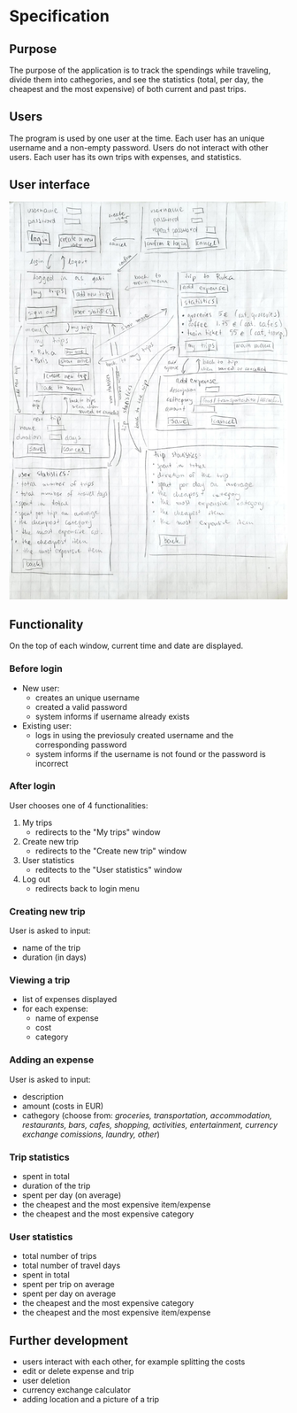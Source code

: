 # Specification

## Purpose
The purpose of the application is to track the spendings while traveling, divide them into cathegories, and see the statistics (total, per day, the cheapest and the most expensive) of both current and past trips. 

## Users
The program is used by one user at the time. Each user has an unique username and a non-empty password. Users do not interact with other users. Each user has its own trips with expenses, and statistics. 

## User interface
<img src="pictures/UI-plan.jpg"> 

## Functionality
On the top of each window, current time and date are displayed. 

### Before login
- New user:
    - creates an unique username
    - created a valid password
    - system informs if username already exists
- Existing user:
    - logs in using the previosuly created username and the corresponding password
    - system informs if the username is not found or the password is incorrect

### After login
User chooses one of 4 functionalities:
1. My trips
    - redirects to the "My trips" window 
3. Create new trip
    - redirects to the "Create new trip" window
4. User statistics
    - reditects to the "User statistics" window
5. Log out
    - redirects back to login menu 

### Creating new trip
User is asked to input:
- name of the trip
- duration (in days)

### Viewing a trip
- list of expenses displayed
- for each expense:
    - name of expense
    - cost
    - category

### Adding an expense
User is asked to input:
- description
- amount (costs in EUR)
- cathegory (choose from: *groceries, transportation, accommodation, restaurants, bars, cafes, shopping, activities, entertainment, currency exchange comissions, laundry, other*)

### Trip statistics
- spent in total
- duration of the trip
- spent per day (on average)
- the cheapest and the most expensive item/expense
- the cheapest and the most expensive category

### User statistics
- total number of trips
- total number of travel days
- spent in total
- spent per trip on average
- spent per day on average
- the cheapest and the most expensive category 
- the cheapest and the most expensive item/expense

## Further development
- users interact with each other, for example splitting the costs 
- edit or delete expense and trip 
- user deletion
- currency exchange calculator
- adding location and a picture of a trip
